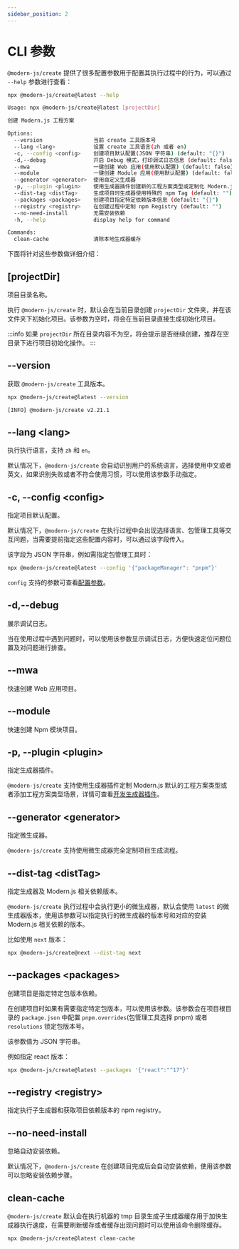 ```yaml
---
sidebar_position: 2
---
```


# CLI 参数

`@modern-js/create` 提供了很多配置参数用于配置其执行过程中的行为，可以通过 `--help` 参数进行查看：

```bash
npx @modern-js/create@latest --help

Usage: npx @modern-js/create@latest [projectDir]

创建 Modern.js 工程方案

Options:
  --version                当前 create 工具版本号
  --lang <lang>            设置 create 工具语言(zh 或者 en)
  -c, --config <config>    创建项目默认配置(JSON 字符串) (default: "{}")
  -d,--debug               开启 Debug 模式，打印调试日志信息 (default: false)
  --mwa                    一键创建 Web 应用(使用默认配置) (default: false)
  --module                 一键创建 Module 应用(使用默认配置) (default: false)
  --generator <generator>  使用自定义生成器
  -p, --plugin <plugin>    使用生成器插件创建新的工程方案类型或定制化 Modern.js 工程方案 (default: [])
  --dist-tag <distTag>     生成项目时生成器使用特殊的 npm Tag (default: "")
  --packages <packages>    创建项目指定特定依赖版本信息 (default: "{}")
  --registry <registry>    在创建过程中定制 npm Registry (default: "")
  --no-need-install        无需安装依赖
  -h, --help               display help for command

Commands:
  clean-cache              清除本地生成器缓存
```

下面将针对这些参数做详细介绍：

## [projectDir]

项目目录名称。

执行 `@modern-js/create` 时，默认会在当前目录创建 `projectDir` 文件夹，并在该文件夹下初始化项目。该参数为空时，将会在当前目录直接生成初始化项目。

:::info
如果 `projectDir` 所在目录内容不为空，将会提示是否继续创建，推荐在空目录下进行项目初始化操作。
:::

## --version

获取 `@modern-js/create` 工具版本。

```bash
npx @modern-js/create@latest --version

[INFO] @modern-js/create v2.21.1
```

## --lang \<lang>

执行执行语言，支持 `zh` 和 `en`。

默认情况下，`@modern-js/create` 会自动识别用户的系统语言，选择使用中文或者英文，如果识别失败或者不符合使用习惯，可以使用该参数手动指定。

## -c, --config \<config>

指定项目默认配置。

默认情况下，`@modern-js/create` 在执行过程中会出现选择语言、包管理工具等交互问题，当需要提前指定这些配置内容时，可以通过该字段传入。

该字段为 JSON 字符串，例如需指定包管理工具时：

```bash
npx @modern-js/create@latest --config '{"packageManager": "pnpm"}'
```

`config` 支持的参数可查看[配置参数](/guides/topic-detail/generator/create/config.html)。

## -d,--debug

展示调试日志。

当在使用过程中遇到问题时，可以使用该参数显示调试日志，方便快速定位问题位置及对问题进行排查。

## --mwa

快速创建 Web 应用项目。

## --module

快速创建 Npm 模块项目。

## -p, --plugin \<plugin>

指定生成器插件。

`@modern-js/create` 支持使用生成器插件定制 Modern.js 默认的工程方案类型或者添加工程方案类型场景，详情可查看[开发生成器插件](/guides/topic-detail/generator/plugin/structure.html)。

## --generator \<generator>

指定微生成器。

<!-- TODO 详情可查看[开发微生成器]-->
`@modern-js/create` 支持使用微生成器完全定制项目生成流程。

## --dist-tag \<distTag>

指定生成器及 Modern.js 相关依赖版本。

`@modern-js/create` 执行过程中会执行更小的微生成器，默认会使用 `latest` 的微生成器版本，使用该参数可以指定执行的微生成器的版本号和对应的安装 Modern.js 相关依赖的版本。

比如使用 `next` 版本：

```bash
npx @modern-js/create@next --dist-tag next
```

## --packages \<packages>

创建项目是指定特定包版本依赖。

在创建项目时如果有需要指定特定包版本，可以使用该参数。该参数会在项目根目录的 `package.json` 中配置 `pnpm.overrides`(包管理工具选择 pnpm) 或者 `resolutions` 锁定包版本号。

该参数值为 JSON 字符串。

例如指定 react 版本：

```bash
npx @modern-js/create@latest --packages '{"react":"^17"}'
```

## --registry \<registry>

指定执行子生成器和获取项目依赖版本的 npm registry。

## --no-need-install

忽略自动安装依赖。

默认情况下，`@modern-js/create` 在创建项目完成后会自动安装依赖，使用该参数可以忽略安装依赖步骤。

## clean-cache

`@modern-js/create` 默认会在执行机器的 tmp 目录生成子生成器缓存用于加快生成器执行速度，在需要刷新缓存或者缓存出现问题时可以使用该命令删除缓存。

```bash
npx @modern-js/create@latest clean-cache
```
